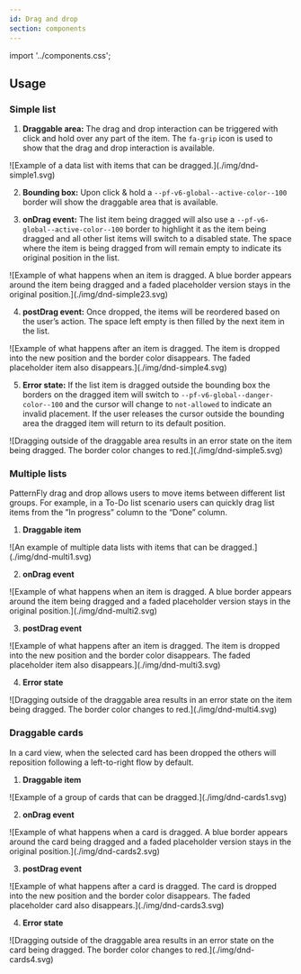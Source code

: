 ```yaml
---
id: Drag and drop
section: components
---
```


import '../components.css';

## Usage
### Simple list
1. **Draggable area:** The drag and drop interaction can be triggered with click and hold over any part of the item. The `fa-grip` icon is used to show that the drag and drop interaction is available.

<div class="ws-docs-content-img">
![Example of a data list with items that can be dragged.](./img/dnd-simple1.svg)
</div>

2. **Bounding box:** Upon click & hold a `--pf-v6-global--active-color--100` border will show the draggable area that is available. 

3. **onDrag event:** The list item being dragged will also use a `--pf-v6-global--active-color--100` border to highlight it as the item being dragged and all other list items will switch to a disabled state. The space where the item is being dragged from will remain empty to indicate its original position in the list.

<div class="ws-docs-content-img">
![Example of what happens when an item is dragged. A blue border appears around the item being dragged and a faded placeholder version stays in the original position.](./img/dnd-simple23.svg)
</div>

4. **postDrag event:** Once dropped, the items will be reordered based on the user’s action. The space left empty is then filled by the next item in the list.

<div class="ws-docs-content-img">
![Example of what happens after an item is dragged. The item is dropped into the new position and the border color disappears. The faded placeholder item also disappears.](./img/dnd-simple4.svg)
</div>

5. **Error state:** If the list item is dragged outside the bounding box the borders on the dragged item will switch to `--pf-v6-global--danger-color--100` and the cursor will change to `not-allowed` to indicate an invalid placement. If the user releases the cursor outside the bounding area the dragged item will return to its default position.

<div class="ws-docs-content-img">
![Dragging outside of the draggable area results in an error state on the item being dragged. The border color changes to red.](./img/dnd-simple5.svg)
</div>

### Multiple lists
PatternFly drag and drop allows users to move items between different list groups. For example, in a To-Do list scenario users can quickly drag list items from the ”In progress” column to the “Done” column.

1. **Draggable item**

<div class="ws-docs-content-img">
![An example of multiple data lists with items that can be dragged.](./img/dnd-multi1.svg)
</div>

2. **onDrag event**

<div class="ws-docs-content-img">
![Example of what happens when an item is dragged. A blue border appears around the item being dragged and a faded placeholder version stays in the original position.](./img/dnd-multi2.svg)
</div>

3. **postDrag event**

<div class="ws-docs-content-img">
![Example of what happens after an item is dragged. The item is dropped into the new position and the border color disappears. The faded placeholder item also disappears.](./img/dnd-multi3.svg)
</div>

4. **Error state**

<div class="ws-docs-content-img">
![Dragging outside of the draggable area results in an error state on the item being dragged. The border color changes to red.](./img/dnd-multi4.svg)
</div>


### Draggable cards
In a card view, when the selected card has been dropped the others will reposition following a left-to-right flow by default.

1. **Draggable item**

<div class="ws-docs-content-img">
![Example of a group of cards that can be dragged.](./img/dnd-cards1.svg)
</div>

2. **onDrag event**

<div class="ws-docs-content-img">
![Example of what happens when a card is dragged. A blue border appears around the card being dragged and a faded placeholder version stays in the original position.](./img/dnd-cards2.svg)
</div>

3. **postDrag event**

<div class="ws-docs-content-img">
![Example of what happens after a card is dragged. The card is dropped into the new position and the border color disappears. The faded placeholder card also disappears.](./img/dnd-cards3.svg)
</div>

4. **Error state**

<div class="ws-docs-content-img">
![Dragging outside of the draggable area results in an error state on the card being dragged. The border color changes to red.](./img/dnd-cards4.svg)
</div>
